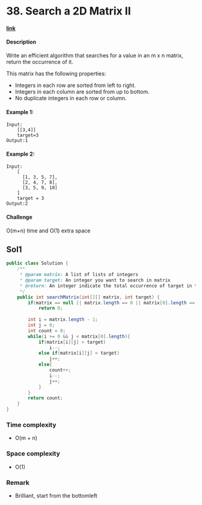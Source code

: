 # 38. Search a 2D Matrix II

#### [link](https://www.lintcode.com/problem/search-a-2d-matrix-ii/)

#### Description
Write an efficient algorithm that searches for a value in an m x n matrix, return the occurrence of it.

This matrix has the following properties:

* Integers in each row are sorted from left to right.
* Integers in each column are sorted from up to bottom.
* No duplicate integers in each row or column.

#### Example 1:
```
Input:
	[[3,4]]
	target=3
Output:1
```
#### Example 2:
```
Input:
    [
      [1, 3, 5, 7],
      [2, 4, 7, 8],
      [3, 5, 9, 10]
    ]
    target = 3
Output:2
```
#### Challenge
O(m+n) time and O(1) extra space

## Sol1
```java
public class Solution {
    /**
     * @param matrix: A list of lists of integers
     * @param target: An integer you want to search in matrix
     * @return: An integer indicate the total occurrence of target in the given matrix
     */
    public int searchMatrix(int[][] matrix, int target) {
        if(matrix == null || matrix.length == 0 || matrix[0].length == 0)
            return 0;
         
        int i = matrix.length - 1;
        int j = 0;
        int count = 0;
        while(i >= 0 && j < matrix[0].length){
            if(matrix[i][j] > target)
                i--;
            else if(matrix[i][j] < target)
                j++;
            else{
                count++;
                i--;
                j++;
            }
        }
        return count;
    }
}
```
### Time complexity
* O(m + n)
### Space complexity
* O(1)
### Remark
* Brilliant, start from the bottomleft